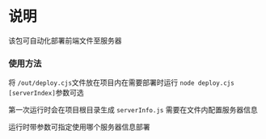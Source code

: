# 说明

该包可自动化部署前端文件至服务器

### 使用方法

将 `/out/deploy.cjs`文件放在项目内在需要部署时运行 `node deploy.cjs [serverIndex]`参数可选

第一次运行时会在项目根目录生成 `serverInfo.js` 需要在文件内配置服务器信息

运行时带参数可指定使用哪个服务器信息部署
